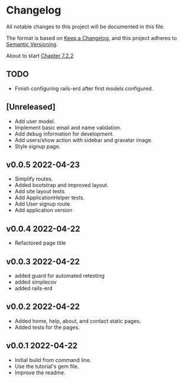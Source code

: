 # Changelog

All notable changes to this project will be documented in this file.

The format is based on [Keep a Changelog](https://keepachangelog.com/en/1.0.0/),
and this project adheres to [Semantic Versioning](https://semver.org/spec/v2.0.0.html).

About to start [Chapter 7.2.2](https://www.learnenough.com/ruby-on-rails-7th-edition-tutorial/sign_up#sec-the_form_html)

## TODO

- Finish configuring rails-erd after first models configured.

## [Unreleased]

- Add user model.
- Implement basic email and name validation.
- Add debug information for development.
- Add users/show action with sidebar and gravatar image.
- Style signup page.

## v0.0.5 2022-04-23

- Simplify routes.
- Added bootstrap and improved layout.
- Add site layout tests.
- Add ApplicationHelper tests.
- Add User signup route.
- Add application version

## v0.0.4 2022-04-22

- Refactored page title

## v0.0.3 2022-04-22

- added guard for automated retesting
- added simplecov
- added rails-erd

## v0.0.2 2022-04-22

- Added home, help, about, and contact static pages.
- Added tests for the pages.

## v0.0.1 2022-04-22

- Initial build from command line.
- Use the tutorial's gem file.
- Improve the readme.
